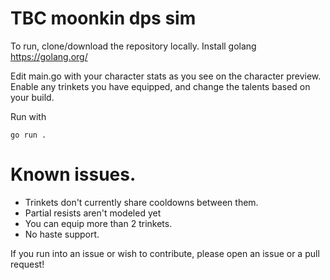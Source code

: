 # TBC moonkin dps sim

To run, clone/download the repository locally.
Install golang https://golang.org/

Edit main.go with your character stats as you see on the character preview.
Enable any trinkets you have equipped, and change the talents based on your build.

Run with 
```
go run .
```

# Known issues.
- Trinkets don't currently share cooldowns between them.
- Partial resists aren't modeled yet
- You can equip more than 2 trinkets.
- No haste support.

If you run into an issue or wish to contribute, please open an issue or a pull request!
